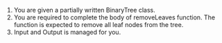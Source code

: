 1. You are given a partially written BinaryTree class.
2. You are required to complete the body of removeLeaves function. The function is expected to remove all leaf nodes from the tree.
3. Input and Output is managed for you. 

